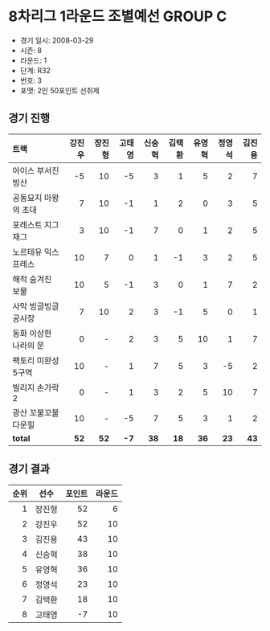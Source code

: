 # 8차리그 1라운드 조별예선 GROUP C

- 경기 일시: 2008-03-29
- 시즌: 8
- 라운드: 1
- 단계: R32
- 번호: 3
- 포맷: 2인 50포인트 선취제





## 경기 진행

| 트랙 | 강진우 | 장진형 | 고태영 | 신승혁 | 김택환 | 유영혁 | 정영석 | 김진용 |
|:---|---:|---:|---:|---:|---:|---:|---:|---:|
| 아이스 부서진 빙산 | -5 | 10 | -5 | 3 | 1 | 5 | 2 | 7 |
| 공동묘지 마왕의 초대 | 7 | 10 | -1 | 1 | 2 | 0 | 3 | 5 |
| 포레스트 지그재그 | 3 | 10 | -1 | 7 | 0 | 1 | 2 | 5 |
| 노르테유 익스프레스 | 10 | 7 | 0 | 1 | -1 | 3 | 2 | 5 |
| 해적 숨겨진 보물 | 10 | 5 | -1 | 3 | 0 | 1 | 7 | 2 |
| 사막 빙글빙글 공사장 | 7 | 10 | 2 | 3 | -1 | 5 | 0 | 1 |
| 동화 이상한 나라의 문 | 0 | - | 2 | 3 | 5 | 10 | 1 | 7 |
| 팩토리 미완성 5구역 | 10 | - | 1 | 7 | 5 | 3 | -5 | 2 |
| 빌리지 손가락 2 | 0 | - | 1 | 3 | 2 | 5 | 10 | 7 |
| 광산 꼬불꼬불 다운힐 | 10 | - | -5 | 7 | 5 | 3 | 1 | 2 |
| __total__ | __52__ | __52__ | __-7__ | __38__ | __18__ | __36__ | __23__ | __43__ |




## 경기 결과

| 순위 | 선수 | 포인트 | 라운드 |
|---:|:---:|---:|---:|
| 1 | 장진형 | 52 | 6 |
| 2 | 강진우 | 52 | 10 |
| 3 | 김진용 | 43 | 10 |
| 4 | 신승혁 | 38 | 10 |
| 5 | 유영혁 | 36 | 10 |
| 6 | 정영석 | 23 | 10 |
| 7 | 김택환 | 18 | 10 |
| 8 | 고태영 | -7 | 10 |

